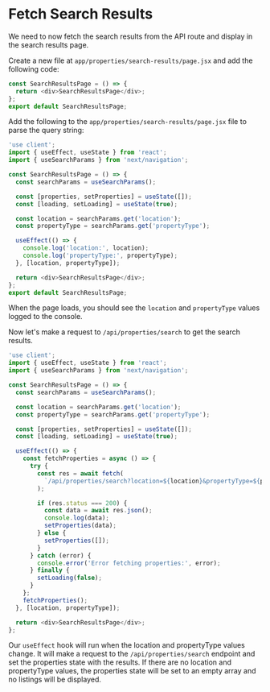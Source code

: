 # Fetch Search Results

We need to now fetch the search results from the API route and display in the search results page.

Create a new file at `app/properties/search-results/page.jsx` and add the following code:

```js
const SearchResultsPage = () => {
  return <div>SearchResultsPage</div>;
};
export default SearchResultsPage;
```

Add the following to the `app/properties/search-results/page.jsx` file to parse the query string:

```js
'use client';
import { useEffect, useState } from 'react';
import { useSearchParams } from 'next/navigation';

const SearchResultsPage = () => {
  const searchParams = useSearchParams();

  const [properties, setProperties] = useState([]);
  const [loading, setLoading] = useState(true);

  const location = searchParams.get('location');
  const propertyType = searchParams.get('propertyType');

  useEffect(() => {
    console.log('location:', location);
    console.log('propertyType:', propertyType);
  }, [location, propertyType]);

  return <div>SearchResultsPage</div>;
};
export default SearchResultsPage;
```

When the page loads, you should see the `location` and `propertyType` values logged to the console.

Now let's make a request to `/api/properties/search` to get the search results.

```js
'use client';
import { useEffect, useState } from 'react';
import { useSearchParams } from 'next/navigation';

const SearchResultsPage = () => {
  const searchParams = useSearchParams();

  const location = searchParams.get('location');
  const propertyType = searchParams.get('propertyType');

  const [properties, setProperties] = useState([]);
  const [loading, setLoading] = useState(true);

  useEffect(() => {
    const fetchProperties = async () => {
      try {
        const res = await fetch(
          `/api/properties/search?location=${location}&propertyType=${propertyType}`
        );

        if (res.status === 200) {
          const data = await res.json();
          console.log(data);
          setProperties(data);
        } else {
          setProperties([]);
        }
      } catch (error) {
        console.error('Error fetching properties:', error);
      } finally {
        setLoading(false);
      }
    };
    fetchProperties();
  }, [location, propertyType]);

  return <div>SearchResultsPage</div>;
};
```

Our `useEffect` hook will run when the location and propertyType values change. It will make a request to the `/api/properties/search` endpoint and set the properties state with the results. If there are no location and propertyType values, the properties state will be set to an empty array and no listings will be displayed.


